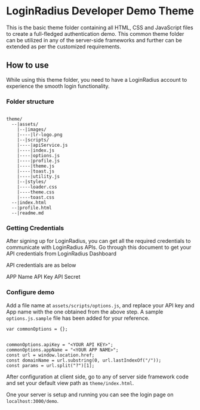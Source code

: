 
LoginRadius Developer Demo Theme
=================================

This is the basic theme folder containing all HTML, CSS and JavaScript files to create a full-fledged authentication demo. This common theme folder can be utilized in any of the server-side frameworks and further can be extended as per the customized requirements.

## How to use

While using this theme folder, you need to have a LoginRadius account to experience the smooth login functionality.

### Folder structure

```

theme/
  --|assets/
    |--|images/
    |----|lr-logo.png
    |--|scripts/
    |----|apiService.js
    |----|index.js
    |----|options.js
    |----|profile.js
    |----|theme.js
    |----|toast.js
    |----|utility.js
    |--|styles/
    |----loader.css
    |----theme.css
    |----toast.css
  --|index.html
  --|profile.html
  --|readme.md

```

### Getting Credentials

After signing up for LoginRadius, you can get all the required credentials to communicate with LoginRadius APIs. Go through this document to get your API credentials from LoginRadius Dashboard

API credentials are as below

APP Name
API Key
API Secret



### Configure demo

Add a file name at `assets/scripts/options.js`, and replace your API key and App name with the one obtained from the above step. A sample `options.js.sample` file has been added for your reference.

```
var commonOptions = {};


commonOptions.apiKey = "<YOUR API KEY>";
commonOptions.appName = "<YOUR APP NAME>";
const url = window.location.href;
const domainName = url.substring(0, url.lastIndexOf("/"));
const params = url.split("?")[1];

```


After configuration at client side, go to any of server side framework code and set your default view path as `theme/index.html`. 

One your server is setup and running you can see the login page on `localhost:3000/demo`.

